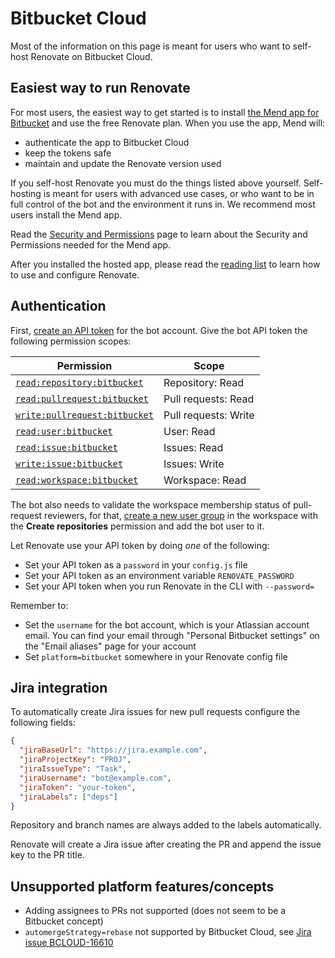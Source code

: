 # Bitbucket Cloud

Most of the information on this page is meant for users who want to self-host Renovate on Bitbucket Cloud.

## Easiest way to run Renovate

For most users, the easiest way to get started is to install [the Mend app for Bitbucket](https://marketplace.atlassian.com/apps/1232072/mend?tab=overview&hosting=cloud) and use the free Renovate plan.
When you use the app, Mend will:

- authenticate the app to Bitbucket Cloud
- keep the tokens safe
- maintain and update the Renovate version used

If you self-host Renovate you must do the things listed above yourself.
Self-hosting is meant for users with advanced use cases, or who want to be in full control of the bot and the environment it runs in.
We recommend most users install the Mend app.

Read the [Security and Permissions](../../../security-and-permissions.md) page to learn about the Security and Permissions needed for the Mend app.

After you installed the hosted app, please read the [reading list](../../../reading-list.md) to learn how to use and configure Renovate.

## Authentication

First, [create an API token](https://support.atlassian.com/bitbucket-cloud/docs/create-an-api-token/) for the bot account.
Give the bot API token the following permission scopes:

| Permission                                                                                                               | Scope                |
| ------------------------------------------------------------------------------------------------------------------------ | -------------------- |
| [`read:repository:bitbucket`](https://developer.atlassian.com/cloud/bitbucket/rest/intro/#read-repository-bitbucket)     | Repository: Read     |
| [`read:pullrequest:bitbucket`](https://developer.atlassian.com/cloud/bitbucket/rest/intro/#read-pullrequest-bitbucket)   | Pull requests: Read  |
| [`write:pullrequest:bitbucket`](https://developer.atlassian.com/cloud/bitbucket/rest/intro/#write-pullrequest-bitbucket) | Pull requests: Write |
| [`read:user:bitbucket`](https://developer.atlassian.com/cloud/bitbucket/rest/intro/#read-user-bitbucket)                 | User: Read           |
| [`read:issue:bitbucket`](https://developer.atlassian.com/cloud/bitbucket/rest/intro/#read-issue-bitbucket)               | Issues: Read         |
| [`write:issue:bitbucket`](https://developer.atlassian.com/cloud/bitbucket/rest/intro/#write-issue-bitbucket)             | Issues: Write        |
| [`read:workspace:bitbucket`](https://developer.atlassian.com/cloud/bitbucket/rest/intro/#read-workspace-bitbucket)       | Workspace: Read      |

The bot also needs to validate the workspace membership status of pull-request reviewers, for that, [create a new user group](https://support.atlassian.com/bitbucket-cloud/docs/organize-workspace-members-into-groups/) in the workspace with the **Create repositories** permission and add the bot user to it.

Let Renovate use your API token by doing _one_ of the following:

- Set your API token as a `password` in your `config.js` file
- Set your API token as an environment variable `RENOVATE_PASSWORD`
- Set your API token when you run Renovate in the CLI with `--password=`

Remember to:

- Set the `username` for the bot account, which is your Atlassian account email. You can find your email through "Personal Bitbucket settings" on the "Email aliases" page for your account
- Set `platform=bitbucket` somewhere in your Renovate config file

## Jira integration

To automatically create Jira issues for new pull requests configure the following fields:

```json
{
  "jiraBaseUrl": "https://jira.example.com",
  "jiraProjectKey": "PROJ",
  "jiraIssueType": "Task",
  "jiraUsername": "bot@example.com",
  "jiraToken": "your-token",
  "jiraLabels": ["deps"]
}
```

Repository and branch names are always added to the labels automatically.

Renovate will create a Jira issue after creating the PR and append the issue key to the PR title.

## Unsupported platform features/concepts

- Adding assignees to PRs not supported (does not seem to be a Bitbucket concept)
- `automergeStrategy=rebase` not supported by Bitbucket Cloud, see [Jira issue BCLOUD-16610](https://jira.atlassian.com/browse/BCLOUD-16610)

